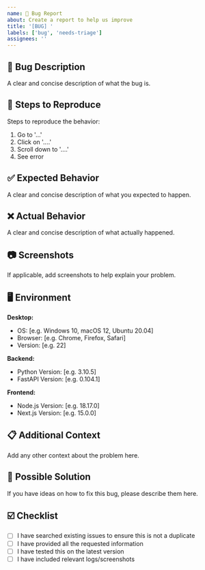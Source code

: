 ```yaml
---
name: 🐛 Bug Report
about: Create a report to help us improve
title: '[BUG] '
labels: ['bug', 'needs-triage']
assignees: ''
---
```


## 🐛 Bug Description

A clear and concise description of what the bug is.

## 🔄 Steps to Reproduce

Steps to reproduce the behavior:

1. Go to '...'
2. Click on '....'
3. Scroll down to '....'
4. See error

## ✅ Expected Behavior

A clear and concise description of what you expected to happen.

## ❌ Actual Behavior

A clear and concise description of what actually happened.

## 📷 Screenshots

If applicable, add screenshots to help explain your problem.

## 🖥️ Environment

**Desktop:**
- OS: [e.g. Windows 10, macOS 12, Ubuntu 20.04]
- Browser: [e.g. Chrome, Firefox, Safari]
- Version: [e.g. 22]

**Backend:**
- Python Version: [e.g. 3.10.5]
- FastAPI Version: [e.g. 0.104.1]

**Frontend:**
- Node.js Version: [e.g. 18.17.0]
- Next.js Version: [e.g. 15.0.0]

## 📋 Additional Context

Add any other context about the problem here.

## 🔧 Possible Solution

If you have ideas on how to fix this bug, please describe them here.

## ☑️ Checklist

- [ ] I have searched existing issues to ensure this is not a duplicate
- [ ] I have provided all the requested information
- [ ] I have tested this on the latest version
- [ ] I have included relevant logs/screenshots 